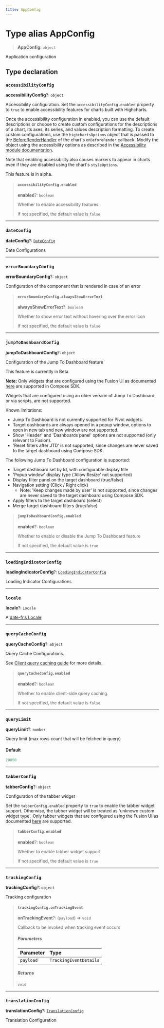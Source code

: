 ```yaml
---
title: AppConfig
---
```


# Type alias AppConfig

> **AppConfig**: `object`

Application configuration

## Type declaration

### `accessibilityConfig`

**accessibilityConfig**?: `object`

Accessibility configuration. Set the `accessibilityConfig.enabled` property to `true` to enable accessibility features for charts built with Highcharts.

Once the accessibility configuration in enabled, you can use the default descriptions or choose to create custom configurations for the descriptions of a chart, its axes, its series, and values description formatting. To create custom configurations, use the `highchartsOptions` object that is passed to the [BeforeRenderHandler](type-alias.BeforeRenderHandler.md) of the chart's `onBeforeRender` callback. Modify the object using the accessibility options as described in the [Accessibility module documentation](https://www.highcharts.com/docs/accessibility/accessibility-module).

Note that enabling accessibility also causes markers to appear in charts even if they are disabled using the chart's `styleOptions`.

This feature is in alpha.

> #### `accessibilityConfig.enabled`
>
> **enabled**?: `boolean`
>
> Whether to enable accessibility features
>
> If not specified, the default value is `false`
>
>

***

### `dateConfig`

**dateConfig**?: [`DateConfig`](type-alias.DateConfig.md)

Date Configurations

***

### `errorBoundaryConfig`

**errorBoundaryConfig**?: `object`

Configuration of the component that is rendered in case of an error

> #### `errorBoundaryConfig.alwaysShowErrorText`
>
> **alwaysShowErrorText**?: `boolean`
>
> Whether to show error text without hovering over the error icon
>
> If not specified, the default value is `false`
>
>

***

### `jumpToDashboardConfig`

**jumpToDashboardConfig**?: `object`

Configuration of the Jump To Dashboard feature

This feature is currently in Beta.

**Note:** Only widgets that are configured using the Fusion UI as documented
[here](https://docs.sisense.com/main/SisenseLinux/jump-to-dashboard.htm?tocpath=Add-ons%7C_____2#ConfiguringJTDPerWidget)
are supported in Compose SDK.

Widgets that are configured using an older version of Jump To Dashboard, or via scripts, are not supported.

Known limitations:
- Jump To Dashboard is not currently supported for Pivot widgets.
- Target dashboards are always opened in a popup window, options to open in new tab and new window are not supported.
- Show 'Header' and 'Dashboards panel' options are not supported (only relevant to Fusion).
- 'Reset filters after JTD' is not supported, since changes are never saved to the target dashboard using Compose SDK.

The following Jump To Dashboard configuration is supported:
  - Target dashboard set by Id, with configurable display title
  - 'Popup window' display type ('Allow Resize' not supported)
  - Display filter panel on the target dashboard (true/false)
  - Navigation setting (Click / Right click)
    - Note: 'Keep changes made by user' is not supported, since changes are never saved to the target dashboard using Compose SDK.
  - Apply filters to the target dashboard (select)
  - Merge target dashboard filters (true/false)

> #### `jumpToDashboardConfig.enabled`
>
> **enabled**?: `boolean`
>
> Whether to enable or disable the Jump To Dashboard feature
>
> If not specified, the default value is `true`
>
>

***

### `loadingIndicatorConfig`

**loadingIndicatorConfig**?: [`LoadingIndicatorConfig`](type-alias.LoadingIndicatorConfig.md)

Loading Indicator Configurations

***

### `locale`

**locale**?: `Locale`

A [date-fns Locale](https://date-fns.org/v2.30.0/docs/Locale)

***

### `queryCacheConfig`

**queryCacheConfig**?: `object`

Query Cache Configurations.

See [Client query caching guide](/guides/sdk/guides/client-query-caching.html) for more details.

> #### `queryCacheConfig.enabled`
>
> **enabled**?: `boolean`
>
> Whether to enable client-side query caching.
>
> If not specified, the default value is `false`
>
>

***

### `queryLimit`

**queryLimit**?: `number`

Query limit (max rows count that will be fetched in query)

#### Default

```ts
20000
```

***

### `tabberConfig`

**tabberConfig**?: `object`

Configuration of the tabber widget

Set the `tabberConfig.enabled` property to `true` to enable the tabber widget support. Otherwise, the tabber widget will be treated as 'unknown custom widget type'.
Only tabber widgets that are configured using the Fusion UI as documented [here](https://docs.sisense.com/main/SisenseLinux/tabber.htm#Creating) are supported.

> #### `tabberConfig.enabled`
>
> **enabled**?: `boolean`
>
> Whether to enable tabber widget support
>
> If not specified, the default value is `true`
>
>

***

### `trackingConfig`

**trackingConfig**?: `object`

Tracking configuration

> #### `trackingConfig.onTrackingEvent`
>
> **onTrackingEvent**?: (`payload`) => `void`
>
> Callback to be invoked when tracking event occurs
>
> ##### Parameters
>
>
> | Parameter | Type |
> | :------ | :------ |
> | `payload` | `TrackingEventDetails` |
>
>
> ##### Returns
>
> `void`
>
>
>
>

***

### `translationConfig`

**translationConfig**?: [`TranslationConfig`](type-alias.TranslationConfig.md)

Translation Configuration

